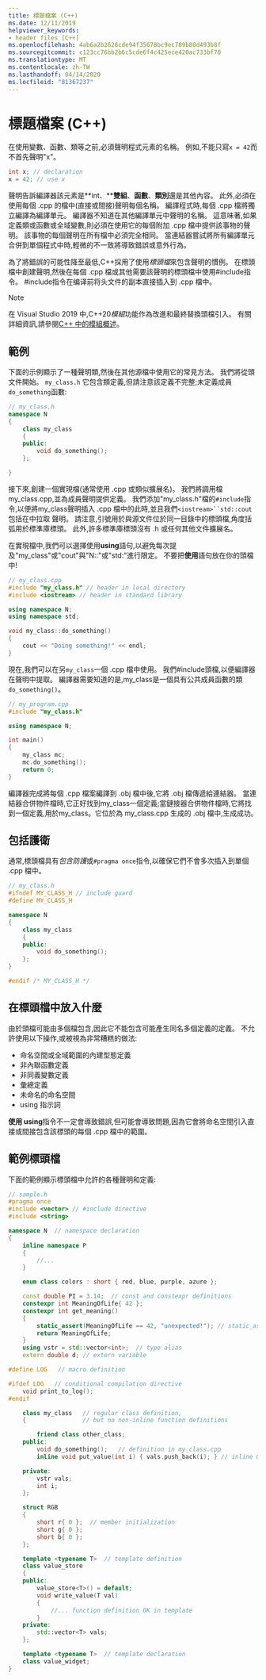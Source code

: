 ```yaml
---
title: 標題檔案 (C++)
ms.date: 12/11/2019
helpviewer_keywords:
- header files [C++]
ms.openlocfilehash: 4ab6a2b2626cde94f35678bc9ec789b80d493b8f
ms.sourcegitcommit: c123cc76bb2b6c5cde6f4c425ece420ac733bf70
ms.translationtype: MT
ms.contentlocale: zh-TW
ms.lasthandoff: 04/14/2020
ms.locfileid: "81367237"
---
```

# <a name="header-files-c"></a>標題檔案 (C++)

在使用變數、函數、類等之前,必須聲明程式元素的名稱。 例如,不能只寫`x = 42`而不首先聲明"x"。

```cpp
int x; // declaration
x = 42; // use x
```

聲明告訴編譯器該元素是**int、****雙組**、**函數**、**類別**還是其他內容。  此外,必須在使用每個 .cpp 的檔中(直接或間接)聲明每個名稱。 編譯程式時,每個 .cpp 檔將獨立編譯為編譯單元。 編譯器不知道在其他編譯單元中聲明的名稱。 這意味著,如果定義類或函數或全域變數,則必須在使用它的每個附加 .cpp 檔中提供該事物的聲明。 該事物的每個聲明在所有檔中必須完全相同。 當連結器嘗試將所有編譯單元合併到單個程式中時,輕微的不一致將導致錯誤或意外行為。

為了將錯誤的可能性降至最低,C++採用了使用*標頭檔*來包含聲明的慣例。 在標頭檔中創建聲明,然後在每個 .cpp 檔或其他需要該聲明的標頭檔中使用#include指令。 #include指令在编译前将头文件的副本直接插入到 .cpp 檔中。

> [!NOTE]
> 在 Visual Studio 2019 中,C++20*模組*功能作為改進和最終替換頭檔引入。 有關詳細資訊,請參閱[C++ 中的模組概述](modules-cpp.md)。

## <a name="example"></a>範例

下面的示例顯示了一種聲明類,然後在其他源檔中使用它的常見方法。 我們將從頭文件開始。 `my_class.h` 它包含類定義,但請注意該定義不完整;未定義成員`do_something`函數:

```cpp
// my_class.h
namespace N
{
    class my_class
    {
    public:
        void do_something();
    };

}
```

接下來,創建一個實現檔(通常使用 .cpp 或類似擴展名)。 我們將調用檔my_class.cpp,並為成員聲明提供定義。 我們添加"my_class.h"檔的`#include`指令,以便將my_class聲明插入 .cpp 檔中的此時,並且我們`<iostream>``std::cout`包括在中拉取 聲明。 請注意,引號用於與源文件位於同一目錄中的標頭檔,角度括弧用於標準庫標頭。 此外,許多標準庫標頭沒有 .h 或任何其他文件擴展名。

在實現檔中,我們可以選擇使用**using**語句,以避免每次提及"my_class"或"cout"與"N::"或"std:"進行限定。  不要把**使用**語句放在你的頭檔中!

```cpp
// my_class.cpp
#include "my_class.h" // header in local directory
#include <iostream> // header in standard library

using namespace N;
using namespace std;

void my_class::do_something()
{
    cout << "Doing something!" << endl;
}
```

現在,我們可以在另`my_class`一個 .cpp 檔中使用。 我們#include頭檔,以便編譯器在聲明中提取。 編譯器需要知道的是,my_class是一個具有公共成員函數的類`do_something()`。

```cpp
// my_program.cpp
#include "my_class.h"

using namespace N;

int main()
{
    my_class mc;
    mc.do_something();
    return 0;
}
```

編譯器完成將每個 .cpp 檔案編譯到 .obj 檔中後,它將 .obj 檔傳遞給連結器。 當連結器合併物件檔時,它正好找到my_class一個定義;當鏈接器合併物件檔時,它將找到一個定義,用於my_class。它位於為 my_class.cpp 生成的 .obj 檔中,生成成功。

## <a name="include-guards"></a>包括護衛

通常,標頭檔具有*包含防護*或`#pragma once`指令,以確保它們不會多次插入到單個 .cpp 檔中。

```cpp
// my_class.h
#ifndef MY_CLASS_H // include guard
#define MY_CLASS_H

namespace N
{
    class my_class
    {
    public:
        void do_something();
    };
}

#endif /* MY_CLASS_H */
```

## <a name="what-to-put-in-a-header-file"></a>在標頭檔中放入什麼

由於頭檔可能由多個檔包含,因此它不能包含可能產生同名多個定義的定義。 不允許使用以下操作,或被視為非常糟糕的做法:

- 命名空間或全域範圍的內建型態定義
- 非內聯函數定義
- 非同義變數定義
- 彙總定義
- 未命名的命名空間
- using 指示詞

**使用 using**指令不一定會導致錯誤,但可能會導致問題,因為它會將命名空間引入直接或間接包含該標頭的每個 .cpp 檔中的範圍。

## <a name="sample-header-file"></a>範例標頭檔

下面的範例顯示標頭檔中允許的各種聲明和定義:

```cpp
// sample.h
#pragma once
#include <vector> // #include directive
#include <string>

namespace N  // namespace declaration
{
    inline namespace P
    {
        //...
    }

    enum class colors : short { red, blue, purple, azure };

    const double PI = 3.14;  // const and constexpr definitions
    constexpr int MeaningOfLife{ 42 };
    constexpr int get_meaning()
    {
        static_assert(MeaningOfLife == 42, "unexpected!"); // static_assert
        return MeaningOfLife;
    }
    using vstr = std::vector<int>;  // type alias
    extern double d; // extern variable

#define LOG   // macro definition

#ifdef LOG   // conditional compilation directive
    void print_to_log();
#endif

    class my_class   // regular class definition,
    {                // but no non-inline function definitions

        friend class other_class;
    public:
        void do_something();   // definition in my_class.cpp
        inline void put_value(int i) { vals.push_back(i); } // inline OK

    private:
        vstr vals;
        int i;
    };

    struct RGB
    {
        short r{ 0 };  // member initialization
        short g{ 0 };
        short b{ 0 };
    };

    template <typename T>  // template definition
    class value_store
    {
    public:
        value_store<T>() = default;
        void write_value(T val)
        {
            //... function definition OK in template
        }
    private:
        std::vector<T> vals;
    };

    template <typename T>  // template declaration
    class value_widget;
}
```
